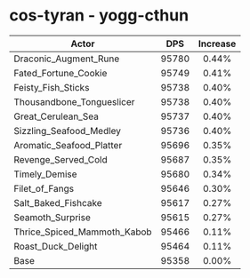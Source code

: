 # cos-tyran - yogg-cthun
| Actor | DPS | Increase |
|---|:---:|:---:|
|Draconic_Augment_Rune|95780|0.44%|
|Fated_Fortune_Cookie|95749|0.41%|
|Feisty_Fish_Sticks|95738|0.40%|
|Thousandbone_Tongueslicer|95738|0.40%|
|Great_Cerulean_Sea|95737|0.40%|
|Sizzling_Seafood_Medley|95736|0.40%|
|Aromatic_Seafood_Platter|95696|0.35%|
|Revenge_Served_Cold|95687|0.35%|
|Timely_Demise|95680|0.34%|
|Filet_of_Fangs|95646|0.30%|
|Salt_Baked_Fishcake|95617|0.27%|
|Seamoth_Surprise|95615|0.27%|
|Thrice_Spiced_Mammoth_Kabob|95466|0.11%|
|Roast_Duck_Delight|95464|0.11%|
|Base|95358|0.00%|
